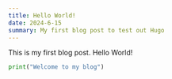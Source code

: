 ```yaml
---
title: Hello World!
date: 2024-6-15
summary: My first blog post to test out Hugo
---
```


This is my first blog post. Hello World!

```python
print("Welcome to my blog")
```

